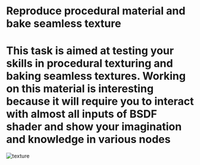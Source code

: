 # Reproduce procedural material and bake seamless texture
# This task is aimed at testing your skills in procedural texturing and baking seamless textures. Working on this material is interesting because it will require you to interact with almost all inputs of BSDF shader and show your imagination and knowledge in various nodes 
![texture](/curriculum/reproduce/procedural_materials/material.png)


